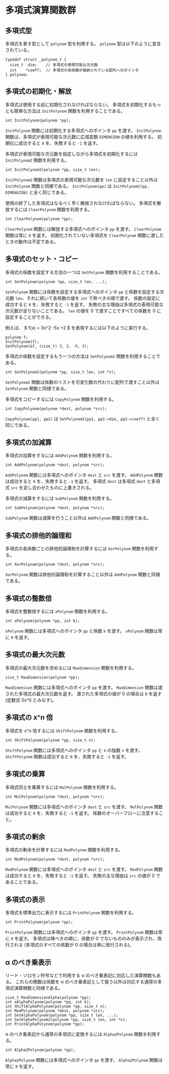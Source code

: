 多項式演算関数群
================

多項式型
--------

多項式を表す型として `polynom` 型を利用する。
`polynom` 型は以下のように宣言されている。

    typedef struct _polynom_t {
      size_t  dim;    // 多項式の表現可能な次元数
      int    *coeff;  // 多項式の各係数が格納されている配列へのポインタ
    } polynom;


多項式の初期化・解放
--------------------

多項式は使用する前に初期化されなければならない。
多項式を初期化するもっとも簡単な方法は `InitPolynom` 関数を利用することである。

    int InitPolynom(polynom *pp);

`InitPolynom` 関数には初期化する多項式へのポインタ `pp` を渡す。
`InitPolynom` 関数は、多項式が表現可能な次元数に広域変数 `DIMENSION`
の値を利用する。
初期化に成功すると `0` を、失敗すると `-1` を返す。

多項式が表現可能な次元数を指定しながら多項式を初期化するには `InitPolynom2`
 関数を利用する。

    int InitPolynom2(polynom *pp, size_t len);

`InitPolynom2` 関数は多項式の表現可能な次元数を `len` に設定すること以外は
`InitPolynom` 関数と同様である。
`InitPolynom(pp)` は `InitPolynom2(pp, DIMENSION)` と全く同じである。

使用の終了した多項式はなるべく早く解放されなければならない。
多項式を解放するには `ClearPolynom` 関数を利用する。

    int ClearPolynom(polynom *pp);

`ClearPolynom` 関数には解放する多項式へのポインタ `pp` を渡す。
`ClearPolynom` 関数は常に `0` を返す。
初期化されていない多項式を `ClearPolynom` 関数に渡したときの動作は不定である。


多項式のセット・コピー
----------------------

多項式の係数を設定する方法の一つは `SetPolynom` 関数を利用することである。

    int SetPolynom(polynom *pp, size_t len, ...);

`SetPolynom` 関数には係数を設定する多項式へのポインタ `pp`
と係数を設定する次元数 `len`、それに続いて各係数の値を `int`
で昇べきの順で渡す。
係数の設定に成功すると `0` を、失敗すると `-1` を返す。
失敗の主な理由は多項式の表現可能な次元数が足りないことである。
`len` の値を 0 で渡すことですべての係数を 0 に設定することができる。

例えば、 $ f(x) = 3x^2 -5x +2 $ を表現するには以下のように実行する。

    polynom f;
    InitPolynom(f);
    SetPolynom(&f, (size_t) 3, 2, -5, 3);

多項式の係数を設定するもう一つの方法は `SetPolynom2` 関数を利用することである。

    int SetPolynom2(polynom *pp, size_t len, int *v);

`SetPolynom2` 関数は係数のリストを可変引数の代わりに配列で渡すこと以外は
`SetPolynom` 関数と同様である。

多項式をコピーするには `CopyPolynom` 関数を利用する。

    int CopyPolynom(polynom *dest, polynom *src);

`CopyPolynom(pp1, pp2)` は `SetPolynom2(pp1, pp2->dim, pp2->coeff)`
と全く同じである。


多項式の加減算
--------------

多項式の加算をするには `AddPolynom` 関数を利用する。

    int AddPolynom(polynom *dest, polynom *src);

`AddPolynom` 関数には多項式へのポインタ `dest` と `src` を渡す。
`AddPolynom` 関数は成功すると `0` を、失敗すると `-1` を返す。
多項式 `dest` は多項式 `dest` と多項式 `src` を足し合わせたものに上書きされる。

多項式の減算をするには `SubPolynom` 関数を利用する。

    int SubPolynom(polynom *dest, polynom *src);

`SubPolynom` 関数は減算を行うこと以外は `AddPolynom` 関数と同様である。


多項式の排他的論理和
--------------------

多項式の各係数ごとの排他的論理和を計算するには `XorPolynom` 関数を利用する。

    int XorPolynom(polynom *dest, polynom *src);

`XorPolynom` 関数は排他的論理和を計算すること以外は `AddPolynom`
関数と同様である。


多項式の整数倍
--------------

多項式を整数倍するには `xPolynom` 関数を利用する。

    int xPolynom(polynom *pp, int k);

`xPolynom` 関数には多項式へのポインタ `pp` と係数 `k` を渡す。
`xPolynom` 関数は常に `0` を返す。


多項式の最大次元数
------------------

多項式の最大次元数を求めるには `MaxDimension` 関数を利用する。

    size_t MaxDimension(polynom *pp);

`MaxDimension` 関数には多項式へのポインタ `pp` を渡す。
`MaxDimension` 関数は渡された多項式の最大次元数を返す。
渡された多項式の値が 0 の場合は `0` を返す (定数式 0x^0 とみなす)。


多項式の x^n 倍
---------------

多項式を x^n 倍するには `ShiftPolynom` 関数を利用する。

    int ShiftPolynom(polynom *pp, size_t n);

`ShiftPolynom` 関数には多項式へのポインタ `pp` と x の指数 `n` を渡す。
`ShiftPolynom` 関数は成功すると `0` を、失敗すると `-1` を返す。


多項式の乗算
------------

多項式同士を乗算するには `MulPolynom` 関数を利用する。

    int MulPolynom(polynom *dest, polynom *src);

`MulPolynom` 関数には多項式へのポインタ `dest` と `src` を渡す。
`MulPolynom` 関数は成功すると `0` を、失敗すると `-1` を返す。
係数のオーバーフローに注意すること。


多項式の剰余
------------

多項式の剰余を計算するには `ModPolynom` 関数を利用する。

    int ModPolynom(polynom *dest, polynom *src);

`ModPolynom` 関数には多項式へのポインタ `dest` と `src` を渡す。
`ModPolynom` 関数は成功すると `0` を、失敗すると `-1` を返す。
失敗の主な理由は `src` の値が 0 であることである。


多項式の表示
------------

多項式を標準出力に表示するには `PrintPolynom` 関数を利用する。

    int PrintPolynom(polynom *pp);

`PrintPolynom` 関数には多項式へのポインタ `pp` を渡す。
`PrintPolynom` 関数は常に `0` を返す。
多項式は降べきの順に、係数が 0 でないもののみが表示され、改行される
(多項式のすべての係数が 0 の場合は単に改行される)。


α のべき乗表示
--------------

リード・ソロモン符号などで利用する α のべき乗表記に対応した演算関数もある。
これらの関数は係数を α
のべき乗表記として扱う以外は対応する通常の多項式演算関数と同様である。

    size_t MaxDimensionAlpha(polynom *pp);
    int xAlphaPolynom(polynom *pp, int k);
    int ShiftAlphaPolynom(polynom *pp, size_t n);
    int ModPolynom(polynom *dest, polynom *src);
    int SetAlphaPolynom(polynom *pp, size_t len, ...);
    int SetAlphaPolynom2(polynom *pp, size_t len, int *v);
    int PrintAlphaPolynom(polynom *pp);

α のべき乗表記から通常の多項式に変換するには `Alpha2Polynom` 関数を利用する。

    int Alpha2Polynom(polynom *pp);

`Alpha2Polynom` 関数には多項式へのポインタ `pp` を渡す。
`Alpha2Polynom` 関数は常に `0` を返す。
